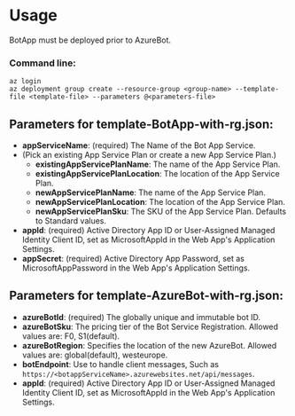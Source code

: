 # Usage

BotApp must be deployed prior to AzureBot.

### Command line:

`az login`<br>
`az deployment group create --resource-group <group-name> --template-file <template-file> --parameters @<parameters-file>`

## Parameters for template-BotApp-with-rg.json:

- **appServiceName**: (required) The Name of the Bot App Service.
- (Pick an existing App Service Plan or create a new App Service Plan.)
  - **existingAppServicePlanName**: The name of the App Service Plan.
  - **existingAppServicePlanLocation**: The location of the App Service Plan.
  - **newAppServicePlanName**: The name of the App Service Plan.
  - **newAppServicePlanLocation**: The location of the App Service Plan.
  - **newAppServicePlanSku**: The SKU of the App Service Plan. Defaults to Standard values.
- **appId**: (required) Active Directory App ID or User-Assigned Managed Identity Client ID, set as MicrosoftAppId in the Web App's Application Settings.
- **appSecret**: (required) Active Directory App Password, set as MicrosoftAppPassword in the Web App's Application Settings.

## Parameters for template-AzureBot-with-rg.json:

- **azureBotId**: (required) The globally unique and immutable bot ID.
- **azureBotSku**: The pricing tier of the Bot Service Registration. Allowed values are: F0, S1(default).
- **azureBotRegion**: Specifies the location of the new AzureBot. Allowed values are: global(default), westeurope.
- **botEndpoint**: Use to handle client messages, Such as `https://<botappServiceName>.azurewebsites.net/api/messages`.
- **appId**: (required) Active Directory App ID or User-Assigned Managed Identity Client ID, set as MicrosoftAppId in the Web App's Application Settings.
